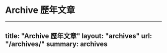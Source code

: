 # Archive 歷年文章

---
title: "Archive 歷年文章"
layout: "archives"
url: "/archives/"
summary: archives
---
